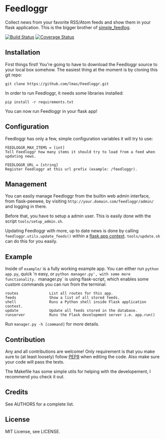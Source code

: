 Feedloggr
=========
Collect news from your favorite RSS/Atom feeds and show them in your flask application.
This is the bigger brother of [simple_feedlog](https://github.com/lmas/simple_feedlog).

[![Build Status](https://travis-ci.org/lmas/Feedloggr.png?branch=master)](https://travis-ci.org/lmas/Feedloggr)
[![Coverage Status](https://coveralls.io/repos/lmas/Feedloggr/badge.png)](https://coveralls.io/r/lmas/Feedloggr)

Installation
------------
First things first!
You're going to have to download the Feedloggr source to your local box somehow.
The easiest thing at the moment is by cloning this git repo:

    git clone https://github.com/lmas/Feedloggr.git

In order to run Feedloggr, it needs some libraries installed:

    pip install -r requirements.txt

You can now run Feedloggr in your flask app!

Configuration
-------------
Feedloggr has only a few, simple configuration variables it will try to use:

    FEEDLOGGR_MAX_ITEMS = [int]
    Tell Feedloggr how many items it should try to load from a feed when
    updating news.

    FEEDLOGGR_URL = [string]
    Register Feedloggr at this url prefix (example: /feedloggr).

Management
----------
You can easily manage Feedloggr from the builtin web admin interface, from
flask-peewee, by visiting `http://your.domain.com/feedloggr/admin/` and logging
in there.

Before that, you have to setup a admin user. This is easily done with the script
`tools/setup_admin.sh`.

Updating Feedloggr with more, up to date news is done by calling
`feedloggr.utils.update_feeds()` within a [flask app context](http://flask.pocoo.org/docs/appcontext/).
`tools/update.sh` can do this for you easily.

Example
-------
Inside of `example/` is a fully working example app. You can either run `python
app.py`, quick 'n easy, or `python manager.py', with some more functionality.
`manager.py` is using flask-script, which enables some custom commands you can
run from the terminal:

    routes              List all routes for this app.
    feeds               Show a list of all stored feeds.
    shell               Runs a Python shell inside Flask application context.
    update              Update all feeds stored in the database.
    runserver           Runs the Flask development server i.e. app.run()

Run `manager.py -h [command]` for more details.

Contribution
------------
Any and all contributions are welcome! Only requirement is that you make sure to
(at least loosely) follow [PEP8](http://www.python.org/dev/peps/pep-0008/) when
editing the code. Also make sure your code will pass the tests.

The Makefile has some simple utils for helping with the developement, I recommend
you check it out.

Credits
-------
See AUTHORS for a complete list.

License
-------
MIT License, see LICENSE.
